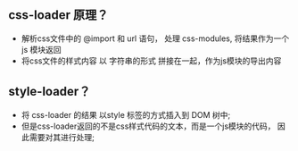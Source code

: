 
## css-loader 原理？
  - 解析css文件中的 @import 和 url 语句， 处理 css-modules, 将结果作为一个 js 模块返回
  - 将css文件的样式内容 以 字符串的形式 拼接在一起，作为js模块的导出内容


## style-loader？
  - 将 css-loader 的结果 以style 标签的方式插入到 DOM 树中;
  - 但是css-loader返回的不是css样式代码的文本，而是一个js模块的代码， 因此需要对其进行处理;
  <!-- - 设计思路
    - 因为 css-loader 返回的样式是jsmoudle, 所以使用 require 语句取得 -->